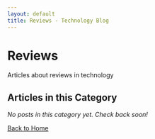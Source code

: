 ```yaml
---
layout: default
title: Reviews - Technology Blog
---
```


# Reviews

Articles about reviews in technology

## Articles in this Category

*No posts in this category yet. Check back soon!*


[Back to Home](/)
